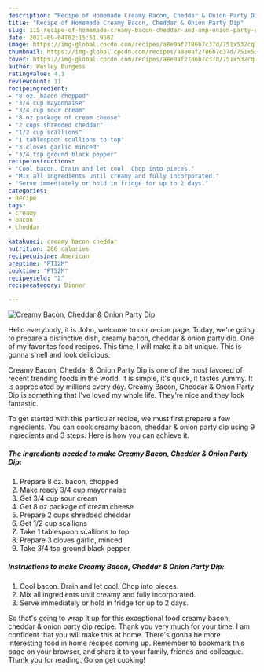 ```yaml
---
description: "Recipe of Homemade Creamy Bacon, Cheddar & Onion Party Dip"
title: "Recipe of Homemade Creamy Bacon, Cheddar & Onion Party Dip"
slug: 115-recipe-of-homemade-creamy-bacon-cheddar-and-amp-onion-party-dip
date: 2021-09-04T02:15:51.950Z
image: https://img-global.cpcdn.com/recipes/a8e0af2786b7c37d/751x532cq70/creamy-bacon-cheddar-onion-party-dip-recipe-main-photo.jpg
thumbnail: https://img-global.cpcdn.com/recipes/a8e0af2786b7c37d/751x532cq70/creamy-bacon-cheddar-onion-party-dip-recipe-main-photo.jpg
cover: https://img-global.cpcdn.com/recipes/a8e0af2786b7c37d/751x532cq70/creamy-bacon-cheddar-onion-party-dip-recipe-main-photo.jpg
author: Wesley Burgess
ratingvalue: 4.1
reviewcount: 11
recipeingredient:
- "8 oz. bacon chopped"
- "3/4 cup mayonnaise"
- "3/4 cup sour cream"
- "8 oz package of cream cheese"
- "2 cups shredded cheddar"
- "1/2 cup scallions"
- "1 tablespoon scallions to top"
- "3 cloves garlic minced"
- "3/4 tsp ground black pepper"
recipeinstructions:
- "Cool bacon. Drain and let cool. Chop into pieces."
- "Mix all ingredients until creamy and fully incorporated."
- "Serve immediately or hold in fridge for up to 2 days."
categories:
- Recipe
tags:
- creamy
- bacon
- cheddar

katakunci: creamy bacon cheddar 
nutrition: 266 calories
recipecuisine: American
preptime: "PT12M"
cooktime: "PT52M"
recipeyield: "2"
recipecategory: Dinner

---
```



![Creamy Bacon, Cheddar &amp; Onion Party Dip](https://img-global.cpcdn.com/recipes/a8e0af2786b7c37d/751x532cq70/creamy-bacon-cheddar-onion-party-dip-recipe-main-photo.jpg)

Hello everybody, it is John, welcome to our recipe page. Today, we're going to prepare a distinctive dish, creamy bacon, cheddar &amp; onion party dip. One of my favorites food recipes. This time, I will make it a bit unique. This is gonna smell and look delicious.

Creamy Bacon, Cheddar &amp; Onion Party Dip is one of the most favored of recent trending foods in the world. It is simple, it's quick, it tastes yummy. It is appreciated by millions every day. Creamy Bacon, Cheddar &amp; Onion Party Dip is something that I've loved my whole life. They're nice and they look fantastic.




To get started with this particular recipe, we must first prepare a few ingredients. You can cook creamy bacon, cheddar &amp; onion party dip using 9 ingredients and 3 steps. Here is how you can achieve it.

<!--inarticleads1-->

##### The ingredients needed to make Creamy Bacon, Cheddar &amp; Onion Party Dip:

1. Prepare 8 oz. bacon, chopped
1. Make ready 3/4 cup mayonnaise
1. Get 3/4 cup sour cream
1. Get 8 oz package of cream cheese
1. Prepare 2 cups shredded cheddar
1. Get 1/2 cup scallions
1. Take 1 tablespoon scallions to top
1. Prepare 3 cloves garlic, minced
1. Take 3/4 tsp ground black pepper




<!--inarticleads2-->

##### Instructions to make Creamy Bacon, Cheddar &amp; Onion Party Dip:

1. Cool bacon. Drain and let cool. Chop into pieces.
1. Mix all ingredients until creamy and fully incorporated.
1. Serve immediately or hold in fridge for up to 2 days.




So that's going to wrap it up for this exceptional food creamy bacon, cheddar &amp; onion party dip recipe. Thank you very much for your time. I am confident that you will make this at home. There's gonna be more interesting food in home recipes coming up. Remember to bookmark this page on your browser, and share it to your family, friends and colleague. Thank you for reading. Go on get cooking!
